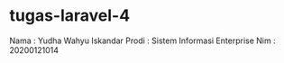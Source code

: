 # tugas-laravel-4

Nama : Yudha Wahyu Iskandar
Prodi : Sistem Informasi Enterprise
Nim : 20200121014
